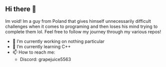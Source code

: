 ## Hi there 👋

Im void! Im a guy from Poland that gives himself unnecessarily difficult challenges when it comes to programing and then loses his mind trying to complete them lol. Feel free to follow my journey through my various repos!

- 🔭 I’m currently working on nothing particular
- 🌱 I’m currently learning C++
- 📫 How to reach me:
  * Discord: grapejuice5563
